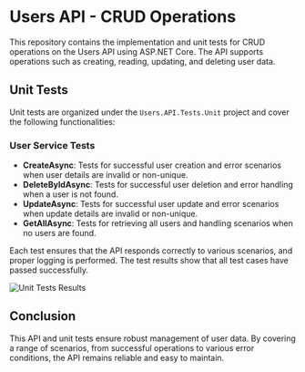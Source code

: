 # Users API - CRUD Operations

This repository contains the implementation and unit tests for CRUD operations on the Users API using ASP.NET Core. The API supports operations such as creating, reading, updating, and deleting user data.

## Unit Tests

Unit tests are organized under the `Users.API.Tests.Unit` project and cover the following functionalities:

### User Service Tests

- **CreateAsync**: Tests for successful user creation and error scenarios when user details are invalid or non-unique.
- **DeleteByIdAsync**: Tests for successful user deletion and error handling when a user is not found.
- **UpdateAsync**: Tests for successful user update and error scenarios when update details are invalid or non-unique.
- **GetAllAsync**: Tests for retrieving all users and handling scenarios when no users are found.

Each test ensures that the API responds correctly to various scenarios, and proper logging is performed. The test results show that all test cases have passed successfully.

![Unit Tests Results](https://github.com/caglatuncsavas/UnitTest/assets/95507765/6fe9a5de-8e4f-49f3-a6ee-4360d727d9b8)



## Conclusion

This API and unit tests ensure robust management of user data. By covering a range of scenarios, from successful operations to various error conditions, the API remains reliable and easy to maintain.
